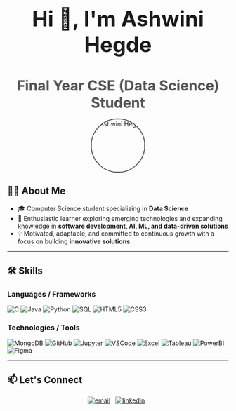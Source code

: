 <!-- =========================
     Banner (optional)
     Upload a banner to assets/banner.png or remove this block
     ========================= -->

<h1 align="center" style="font-size: 3rem; margin-bottom: 0.2em;">
  Hi 👋, I'm <strong>Ashwini Hegde</strong>
</h1>

<h2 align="center" style="font-size: 2rem; margin-bottom: 0.5em; color: #555;">
  Final Year CSE (Data Science) Student
</h2>

<!-- Profile Image -->
<p align="center">
  <img src="assets/profile.png" alt="Ashwini Hegde" width="120" style="border-radius: 50%; border: 2px solid #555;"/>
</p>





<!-- ====== Quick About ====== -->
## 👨‍💻 About Me
- 🎓 Computer Science student specializing in **Data Science**
- 🚀 Enthusiastic learner exploring emerging technologies and expanding knowledge in **software development, AI, ML, and data-driven solutions**
- 💡 Motivated, adaptable, and committed to continuous growth with a focus on building **innovative solutions**

---

<!-- ====== Skills section ====== -->
## 🛠 Skills 
### Languages / Frameworks
<p>
  <img alt="C" src="https://img.shields.io/badge/C-00599C?style=for-the-badge&logo=c&logoColor=white"/>
  <img alt="Java" src="https://img.shields.io/badge/Java-ED8B00?style=for-the-badge&logo=openjdk&logoColor=white"/>
  <img alt="Python" src="https://img.shields.io/badge/Python-3776AB?style=for-the-badge&logo=python&logoColor=white"/>
  <img alt="SQL" src="https://img.shields.io/badge/SQL-003B57?style=for-the-badge&logo=postgresql&logoColor=white"/>
  <img alt="HTML5" src="https://img.shields.io/badge/HTML5-E34F26?style=for-the-badge&logo=html5&logoColor=white"/>
  <img alt="CSS3" src="https://img.shields.io/badge/CSS3-1572B6?style=for-the-badge&logo=css3&logoColor=white"/>
</p>

### Technologies / Tools
<p>
  <img alt="MongoDB" src="https://img.shields.io/badge/MongoDB-47A248?style=for-the-badge&logo=mongodb&logoColor=white"/>
  <img alt="GitHub" src="https://img.shields.io/badge/GitHub-181717?style=for-the-badge&logo=github&logoColor=white"/>
  <img alt="Jupyter" src="https://img.shields.io/badge/Jupyter-F37626?style=for-the-badge&logo=jupyter&logoColor=white"/>
  <img alt="VSCode" src="https://img.shields.io/badge/VSCode-0078D7?style=for-the-badge&logo=visual-studio-code&logoColor=white"/>
  <img alt="Excel" src="https://img.shields.io/badge/Excel-217346?style=for-the-badge&logo=microsoft-excel&logoColor=white"/>
  <img alt="Tableau" src="https://img.shields.io/badge/Tableau-E97627?style=for-the-badge&logo=tableau&logoColor=white"/>
  <img alt="PowerBI" src="https://img.shields.io/badge/PowerBI-F2C811?style=for-the-badge&logo=power-bi&logoColor=black"/>
  <img alt="Figma" src="https://img.shields.io/badge/Figma-F24E1E?style=for-the-badge&logo=figma&logoColor=white"/>
</p>

---



<!-- ====== Social / contact ====== -->
## 📫 Let's Connect
<p align="center">
  <a href="mailto:ashwinikh027@gmail.com"><img src="https://img.shields.io/badge/Email-D14836?style=for-the-badge&logo=gmail&logoColor=white" alt="email"/></a>
  &nbsp;
  <a href="https://www.linkedin.com/in/ashwini-hegde-157aaa261"><img src="https://img.shields.io/badge/LinkedIn-0077B5?style=for-the-badge&logo=linkedin&logoColor=white" alt="linkedin"/></a>
  &nbsp;
 
</p>



<!--
**ashwinikh27/ashwinikh27** is a ✨ _special_ ✨ repository because its `README.md` (this file) appears on your GitHub profile.

Here are some ideas to get you started:

- 🔭 I’m currently working on ...
- 🌱 I’m currently learning ...
- 👯 I’m looking to collaborate on ...
- 🤔 I’m looking for help with ...
- 💬 Ask me about ...
- 📫 How to reach me: ...
- 😄 Pronouns: ...
- ⚡ Fun fact: ...
-->
